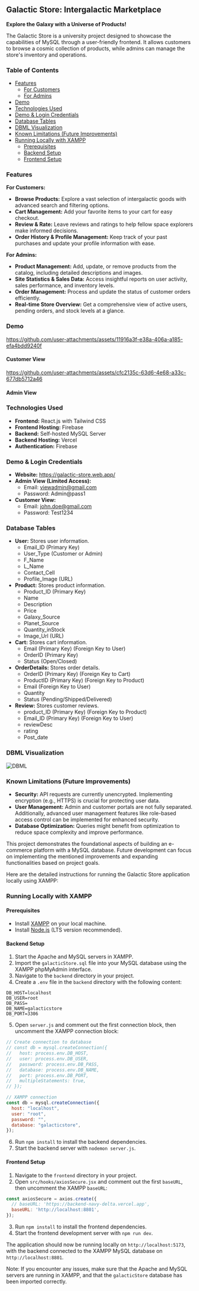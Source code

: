 ## Galactic Store: Intergalactic Marketplace 

**Explore the Galaxy with a Universe of Products!**

The Galactic Store is a university project designed to showcase the capabilities of MySQL through a user-friendly frontend. It allows customers to browse a cosmic collection of products, while admins can manage the store's inventory and operations.

### Table of Contents
- [Features](#features)
    - [For Customers](#for-customers)
    - [For Admins](#for-admins)
 - [Demo](#demo)
- [Technologies Used](#technologies-used)
- [Demo & Login Credentials](#demo--login-credentials)
- [Database Tables](#database-tables)
- [DBML Visualization](#dbml-visualization)
- [Known Limitations (Future Improvements)](#known-limitations-future-improvements)
- [Running Locally with XAMPP](#running-locally-with-xampp)
    - [Prerequisites](#prerequisites)
    - [Backend Setup](#backend-setup)
    - [Frontend Setup](#frontend-setup)


### Features

**For Customers:**

* **Browse Products:** Explore a vast selection of intergalactic goods with advanced search and filtering options.
* **Cart Management:** Add your favorite items to your cart for easy checkout.
* **Review & Rate:** Leave reviews and ratings to help fellow space explorers make informed decisions.
* **Order History & Profile Management:** Keep track of your past purchases and update your profile information with ease.

**For Admins:**

* **Product Management:** Add, update, or remove products from the catalog, including detailed descriptions and images.
* **Site Statistics & Sales Data:** Access insightful reports on user activity, sales performance, and inventory levels.
* **Order Management:** Process and update the status of customer orders efficiently.
* **Real-time Store Overview:** Get a comprehensive view of active users, pending orders, and stock levels at a glance.

### Demo

https://github.com/user-attachments/assets/11916a3f-e38a-406a-a185-efa4bdd9240f
#### Customer View

https://github.com/user-attachments/assets/cfc2135c-63d6-4e68-a33c-677db5712a46
#### Admin View


### Technologies Used

* **Frontend:** React.js with Tailwind CSS
* **Frontend Hosting:** Firebase
* **Backend:** Self-hosted MySQL Server
* **Backend Hosting:** Vercel
* **Authentication:** Firebase

### Demo & Login Credentials

* **Website:** https://galactic-store.web.app/
* **Admin View (Limited Access):**
    * Email: viewadmin@gmail.com
    * Password: Admin@pass1
* **Customer View:**
    * Email: john.doe@gmail.com
    * Password: Test1234

### Database Tables

* **User:** Stores user information.
    * Email_ID (Primary Key)
    * User_Type (Customer or Admin)
    * F_Name
    * L_Name
    * Contact_Cell
    * Profile_Image (URL)
* **Product:** Stores product information.
    * Product_ID (Primary Key)
    * Name
    * Description
    * Price
    * Galaxy_Source
    * Planet_Source
    * Quantity_inStock
    * Image_Url (URL)
* **Cart:** Stores cart information.
    * Email (Primary Key) (Foreign Key to User)
    * OrderID (Primary Key)
    * Status (Open/Closed)
* **OrderDetails:** Stores order details.
    * OrderID (Primary Key) (Foreign Key to Cart)
    * ProductID (Primary Key) (Foreign Key to Product)
    * Email (Foreign Key to User)
    * Quantity
    * Status (Pending/Shipped/Delivered)
* **Review:** Stores customer reviews.
    * product_ID (Primary Key) (Foreign Key to Product)
    * Email_ID (Primary Key) (Foreign Key to User)
    * reviewDesc
    * rating
    * Post_date

### DBML Visualization
![DBML](https://i.ibb.co/S7m81hc/Galactic-Store.png)

### Known Limitations (Future Improvements)

* **Security:** API requests are currently unencrypted. Implementing encryption (e.g., HTTPS) is crucial for protecting user data.
* **User Management:** Admin and customer portals are not fully separated. Additionally, advanced user management features like role-based access control can be implemented for enhanced security.
* **Database Optimization:** Queries might benefit from optimization to reduce space complexity and improve performance.

This project demonstrates the foundational aspects of building an e-commerce platform with a MySQL database. Future development can focus on implementing the mentioned improvements and expanding functionalities  based on project goals.

Here are the detailed instructions for running the Galactic Store application locally using XAMPP:

### Running Locally with XAMPP

#### Prerequisites
- Install [XAMPP](https://www.apachefriends.org/download.html) on your local machine.
- Install [Node.js](https://nodejs.org/en/download/) (LTS version recommended).

#### Backend Setup
1. Start the Apache and MySQL servers in XAMPP.
2. Import the `galacticStore.sql` file into your MySQL database using the XAMPP phpMyAdmin interface.
3. Navigate to the `backend` directory in your project.
4. Create a `.env` file in the `backend` directory with the following content:
```
DB_HOST=localhost
DB_USER=root
DB_PASS=
DB_NAME=galacticstore
DB_PORT=3306
```
5. Open `server.js` and comment out the first connection block, then uncomment the XAMPP connection block:
```javascript
// Create connection to database
// const db = mysql.createConnection({
//   host: process.env.DB_HOST,
//   user: process.env.DB_USER,
//   password: process.env.DB_PASS,
//   database: process.env.DB_NAME,
//   port: process.env.DB_PORT,
//   multipleStatements: true,
// });

// XAMPP connection
const db = mysql.createConnection({
  host: "localhost",
  user: "root",
  password: "",
  database: "galacticstore",
});
```
6. Run `npm install` to install the backend dependencies.
7. Start the backend server with `nodemon server.js`.

#### Frontend Setup
1. Navigate to the `frontend` directory in your project.
2. Open `src/hooks/axiosSecure.jsx` and comment out the first `baseURL`, then uncomment the XAMPP `baseURL`:
```javascript
const axiosSecure = axios.create({
  // baseURL: 'https://backend-navy-delta.vercel.app',
  baseURL: 'http://localhost:8801',
});
```
3. Run `npm install` to install the frontend dependencies.
4. Start the frontend development server with `npm run dev`.

The application should now be running locally on `http://localhost:5173`, with the backend connected to the XAMPP MySQL database on `http://localhost:8801`.

Note: If you encounter any issues, make sure that the Apache and MySQL servers are running in XAMPP, and that the `galacticStore` database has been imported correctly.
